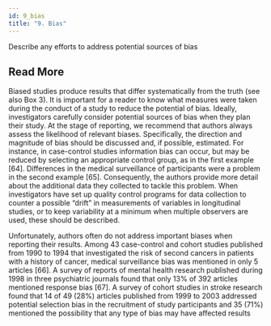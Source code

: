 ```yaml
---
id: 9_bias
title: "9. Bias"
---
```

Describe any efforts to address potential sources of bias

## Read More

Biased studies produce results that differ systematically from the truth (see also Box 3). It is important for a reader to know what measures were taken during the conduct of a study to reduce the potential of bias. Ideally, investigators carefully consider potential sources of bias when they plan their study. At the stage of reporting, we recommend that authors always assess the likelihood of relevant biases. Specifically, the direction and magnitude of bias should be discussed and, if possible, estimated. For instance, in case-control studies information bias can occur, but may be reduced by selecting an appropriate control group, as in the first example [64]. Differences in the medical surveillance of participants were a problem in the second example [65]. Consequently, the authors provide more detail about the additional data they collected to tackle this problem. When investigators have set up quality control programs for data collection to counter a possible “drift” in measurements of variables in longitudinal studies, or to keep variability at a minimum when multiple observers are used, these should be described.

Unfortunately, authors often do not address important biases when reporting their results. Among 43 case-control and cohort studies published from 1990 to 1994 that investigated the risk of second cancers in patients with a history of cancer, medical surveillance bias was mentioned in only 5 articles [66]. A survey of reports of mental health research published during 1998 in three psychiatric journals found that only 13% of 392 articles mentioned response bias [67]. A survey of cohort studies in stroke research found that 14 of 49 (28%) articles published from 1999 to 2003 addressed potential selection bias in the recruitment of study participants and 35 (71%) mentioned the possibility that any type of bias may have affected results